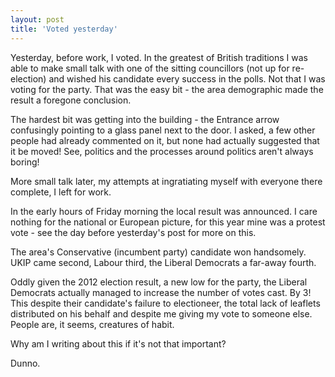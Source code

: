 ```yaml
---
layout: post
title: 'Voted yesterday'
---
```


Yesterday, before work, I voted.  In the greatest of British traditions I was able to make small talk with one of the sitting councillors (not up for re-election) and wished his candidate every success in the polls.  Not that I was voting for the party. That was the easy bit - the area demographic made the result a foregone conclusion.

The hardest bit was getting into the building - the Entrance arrow confusingly pointing to a glass panel next to the door.  I asked, a few other people had already commented on it, but none had actually suggested that it be moved!  See, politics and the processes around politics aren't always boring!

More small talk later, my attempts at ingratiating myself with everyone there complete, I left for work.

In the early hours of Friday morning the local result was announced.  I care nothing for the national or European picture, for this year mine was a protest vote - see the day before yesterday's post for more on this.

The area's Conservative (incumbent party) candidate won handsomely.  UKIP came second, Labour third, the Liberal Democrats a far-away fourth.

Oddly given the 2012 election result, a new low for the party, the Liberal Democrats actually managed to increase the number of votes cast.  By 3!  This despite their candidate's failure to electioneer, the total lack of leaflets distributed on his behalf and despite me giving my vote to someone else.  People are, it seems, creatures of habit.

Why am I writing about this if it's not that important?

Dunno.
